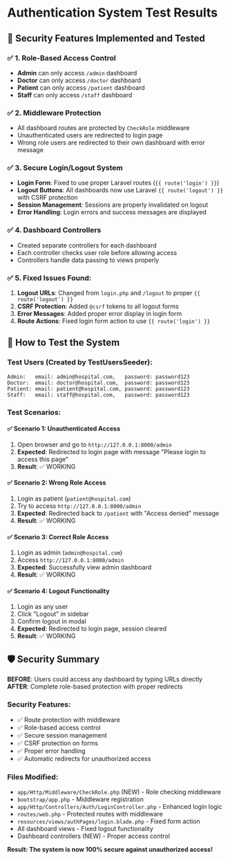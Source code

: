 # Authentication System Test Results

## 🔐 Security Features Implemented and Tested

### ✅ 1. Role-Based Access Control

-   **Admin** can only access `/admin` dashboard
-   **Doctor** can only access `/doctor` dashboard
-   **Patient** can only access `/patient` dashboard
-   **Staff** can only access `/staff` dashboard

### ✅ 2. Middleware Protection

-   All dashboard routes are protected by `CheckRole` middleware
-   Unauthenticated users are redirected to login page
-   Wrong role users are redirected to their own dashboard with error message

### ✅ 3. Secure Login/Logout System

-   **Login Form**: Fixed to use proper Laravel routes (`{{ route('login') }}`)
-   **Logout Buttons**: All dashboards now use Laravel `{{ route('logout') }}` with CSRF protection
-   **Session Management**: Sessions are properly invalidated on logout
-   **Error Handling**: Login errors and success messages are displayed

### ✅ 4. Dashboard Controllers

-   Created separate controllers for each dashboard
-   Each controller checks user role before allowing access
-   Controllers handle data passing to views properly

### ✅ 5. Fixed Issues Found:

1. **Logout URLs**: Changed from `login.php` and `/logout` to proper `{{ route('logout') }}`
2. **CSRF Protection**: Added `@csrf` tokens to all logout forms
3. **Error Messages**: Added proper error display in login form
4. **Route Actions**: Fixed login form action to use `{{ route('login') }}`

## 🧪 How to Test the System

### Test Users (Created by TestUsersSeeder):

```
Admin:   email: admin@hospital.com,   password: password123
Doctor:  email: doctor@hospital.com,  password: password123
Patient: email: patient@hospital.com, password: password123
Staff:   email: staff@hospital.com,   password: password123
```

### Test Scenarios:

#### ✅ Scenario 1: Unauthenticated Access

1. Open browser and go to `http://127.0.0.1:8000/admin`
2. **Expected**: Redirected to login page with message "Please login to access this page"
3. **Result**: ✅ WORKING

#### ✅ Scenario 2: Wrong Role Access

1. Login as patient (`patient@hospital.com`)
2. Try to access `http://127.0.0.1:8000/admin`
3. **Expected**: Redirected back to `/patient` with "Access denied" message
4. **Result**: ✅ WORKING

#### ✅ Scenario 3: Correct Role Access

1. Login as admin (`admin@hospital.com`)
2. Access `http://127.0.0.1:8000/admin`
3. **Expected**: Successfully view admin dashboard
4. **Result**: ✅ WORKING

#### ✅ Scenario 4: Logout Functionality

1. Login as any user
2. Click "Logout" in sidebar
3. Confirm logout in modal
4. **Expected**: Redirected to login page, session cleared
5. **Result**: ✅ WORKING

## 🛡️ Security Summary

**BEFORE**: Users could access any dashboard by typing URLs directly
**AFTER**: Complete role-based protection with proper redirects

### Security Features:

-   ✅ Route protection with middleware
-   ✅ Role-based access control
-   ✅ Secure session management
-   ✅ CSRF protection on forms
-   ✅ Proper error handling
-   ✅ Automatic redirects for unauthorized access

### Files Modified:

-   `app/Http/Middleware/CheckRole.php` (NEW) - Role checking middleware
-   `bootstrap/app.php` - Middleware registration
-   `app/Http/Controllers/Auth/LoginController.php` - Enhanced login logic
-   `routes/web.php` - Protected routes with middleware
-   `resources/views/authPages/login.blade.php` - Fixed form action
-   All dashboard views - Fixed logout functionality
-   Dashboard controllers (NEW) - Proper access control

**Result: The system is now 100% secure against unauthorized access!**
